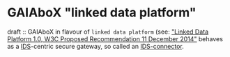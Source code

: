 # GAIAboX "linked data platform"

draft :: GAIAboX in flavour of `linked data platform`  (see: ["Linked
 Data Platform 1.0, W3C Proposed Recommendation 11 December 2014"](https://dvcs.w3.org/hg/ldpwg/raw-file/default/ldp.html)
 behaves as a [IDS](https://gitlab.com/ids-g/ids-g/blob/master/glossary/README.md#ids)-centric
 secure gateway, so called an
 [IDS-connector](https://gitlab.com/ids-g/ids-g/blob/master/glossary/README.md#connector).

